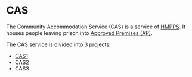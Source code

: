 # CAS

The Community Accommodation Service (CAS) is a service of [HMPPS](/HMPPS.md). It houses people leaving prison into [Approved Premises (AP)](/Approved-Premises.md).

The CAS service is divided into 3 projects:

- [CAS1](CAS1.md)
- CAS2
- CAS3
